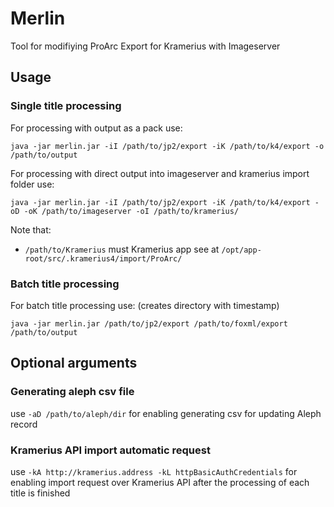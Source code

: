 # Merlin
Tool for modifiying ProArc Export for Kramerius with Imageserver

## Usage
### Single title processing
For processing with output as a pack use:

`java -jar merlin.jar -iI /path/to/jp2/export -iK /path/to/k4/export -o /path/to/output`

For processing with direct output into imageserver and kramerius import folder use:

```
java -jar merlin.jar -iI /path/to/jp2/export -iK /path/to/k4/export -oD -oK /path/to/imageserver -oI /path/to/kramerius/ 
```
Note that:
- `/path/to/Kramerius` must Kramerius app see at `/opt/app-root/src/.kramerius4/import/ProArc/`

### Batch title processing
For batch title processing use: (creates directory with timestamp)

`java -jar merlin.jar /path/to/jp2/export /path/to/foxml/export /path/to/output`

## Optional arguments
### Generating aleph csv file

use `-aD /path/to/aleph/dir` for enabling generating csv for updating Aleph record

### Kramerius API import automatic request

use `-kA http://kramerius.address -kL httpBasicAuthCredentials` for enabling import request over Kramerius API after the processing of each title is finished
